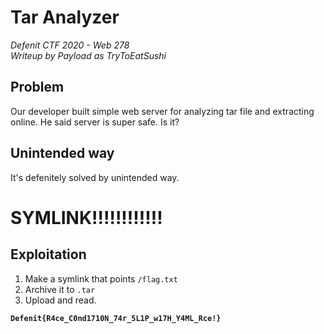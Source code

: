 # Tar Analyzer
*Defenit CTF 2020 - Web 278*<br>
*Writeup by Payload as TryToEatSushi*


## Problem

Our developer built simple web server for analyzing tar file and extracting online. He said server is super safe. Is it?

## Unintended way

It's defenitely solved by unintended way.
<h1>SYMLINK!!!!!!!!!!!!</h1>

## Exploitation
1. Make a symlink that points `/flag.txt`
2. Archive it to `.tar`
3. Upload and read.

**`Defenit{R4ce_C0nd1710N_74r_5L1P_w17H_Y4ML_Rce!}`**
